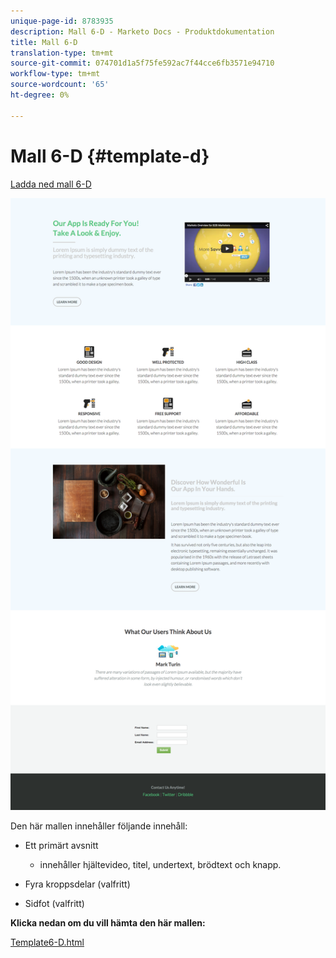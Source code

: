 ```yaml
---
unique-page-id: 8783935
description: Mall 6-D - Marketo Docs - Produktdokumentation
title: Mall 6-D
translation-type: tm+mt
source-git-commit: 074701d1a5f75fe592ac7f44cce6fb3571e94710
workflow-type: tm+mt
source-wordcount: '65'
ht-degree: 0%

---
```



# Mall 6-D {#template-d}

[Ladda ned mall 6-D](https://docs.marketo.com/download/attachments/8783935/template-6d.html?version=1&amp;modificationdate=1437693191000&amp;api=v2)

![](assets/image2015-7-29-12-3a1-3a21.png)

Den här mallen innehåller följande innehåll:

* Ett primärt avsnitt

   * innehåller hjältevideo, titel, undertext, brödtext och knapp.

* Fyra kroppsdelar (valfritt)
* Sidfot (valfritt)

**Klicka nedan om du vill hämta den här mallen:**

[Template6-D.html](https://docs.marketo.com/download/attachments/8783935/template-6d.html?version=1&amp;modificationdate=1437693191000&amp;api=v2)
